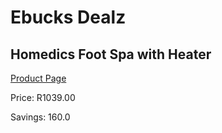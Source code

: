 
# Ebucks Dealz
## Homedics Foot Spa with Heater
[Product Page](https://www.ebucks.com/web/shop/productSelected.do?prodId=1161068894&catId=1186086453)

Price: R1039.00

Savings: 160.0


	